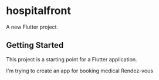 # hospitalfront

A new Flutter project.

## Getting Started

This project is a starting point for a Flutter application.

I'm trying to create an app for booking medical Rendez-vous 
